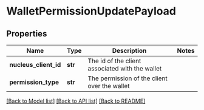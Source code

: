 # WalletPermissionUpdatePayload

## Properties
Name | Type | Description | Notes
------------ | ------------- | ------------- | -------------
**nucleus_client_id** | **str** | The id of the client associated with the wallet | 
**permission_type** | **str** | The permission of the client over the wallet | 

[[Back to Model list]](../README.md#documentation-for-models) [[Back to API list]](../README.md#documentation-for-api-endpoints) [[Back to README]](../README.md)


